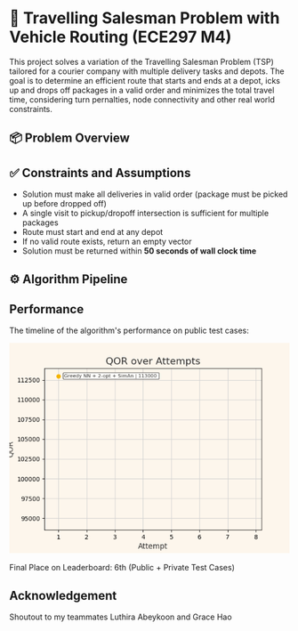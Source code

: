 # 🚚 Travelling Salesman Problem with Vehicle Routing (ECE297 M4)

This project solves a variation of the Travelling Salesman Problem (TSP) tailored for a courier company with multiple delivery tasks and depots. The goal is to determine an efficient route that starts and ends at a depot, icks up and drops off packages in a valid order and minimizes the total travel time, considering turn pernalties, node connectivity and other real world constraints.

## 📦 Problem Overview

## ✅ Constraints and Assumptions

- Solution must make all deliveries in valid order (package must be picked up before dropped off)
- A single visit to pickup/dropoff intersection is sufficient for multiple packages
- Route must start and end at any depot
- If no valid route exists, return an empty vector
- Solution must be returned within **50 seconds of wall clock time**
  
## ⚙️  Algorithm Pipeline

## Performance
The timeline of the algorithm's performance on public test cases:

![Algorithm Performance](qor.gif)

Final Place on Leaderboard: 6th (Public + Private Test Cases)

## Acknowledgement
Shoutout to my teammates Luthira Abeykoon and Grace Hao
